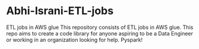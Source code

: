 # Abhi-Israni-ETL-jobs
ETL jobs in AWS glue
This repository consists of ETL jobs in AWS glue. 
This repo aims to create a code library for anyone aspiring to be a Data Engineer or working in an organization looking for help.
Pyspark!
